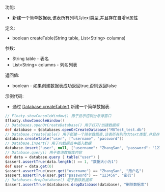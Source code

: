 功能:

+ 新建一个简单数据表,该表所有列均为text类型,并且存在自增id属性

定义:

+ boolean createTable(String table, List\<String\> columns)

参数:

+ String table - 表名
+ List\<String\> columns - 列名列表

返回值:

+ boolean - 如果创建数据表成功返回true,否则返回false

示例代码:

+ 通过 [Database.createTable()](/API/Database/Database/README.md?id=createTable) 新建一个简单数据表.

```groovy
// Floaty.showConsoleWindow() 用于显示控制台悬浮窗口
$floaty.showConsoleWindow()
// Databases.openOrCreateDatabase() 用于打开/创建数据库
def database = $databases.openOrCreateDatabase("M8Test_test.db")
// Database.createTable() 用于新建一个简单数据表,该表所有列均为text类型,并且存在自增id属性
database.createTable("user", ["username", "password"])
// Database.insert() 用于向数据表中插入数据
database.insert("user", null, ["username": "ZhangSan", "password": "123456"])
// Database.query() 用于查询数据库内容
def data = database.query { table("user") }
$assert.assertTrue(data.length() == 1, "数据大小为1")
def user = data.get(0)
$assert.assertTrue(user.get("username") == "ZhangSan", "用户名")
$assert.assertTrue(user.get("password") == "123456", "密码")
// Databases.dropDatabase() 用于删除数据库
$assert.assertTrue($databases.dropDatabase(database), "删除数据库")
```